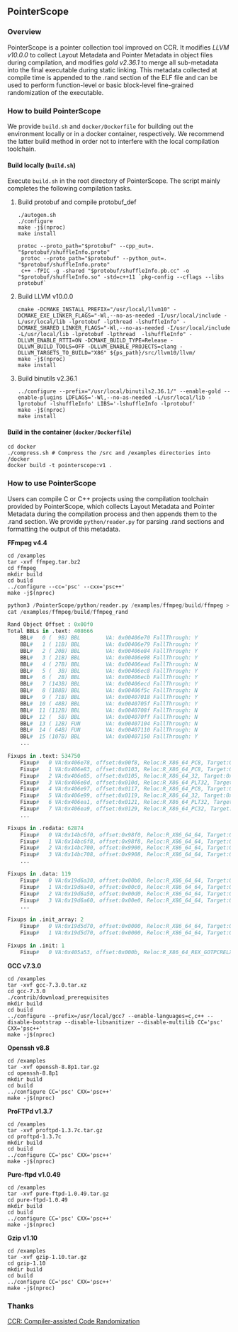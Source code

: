 ## PointerScope

### Overview

PointerScope is a pointer collection tool improved on CCR. It modifies *LLVM v10.0.0* to collect Layout Metadata and Pointer Metadata in object files during compilation, and modifies *gold v2.36.1* to merge all sub-metadata into the final executable during static linking. This metadata collected at compile time is appended to the .rand section of the ELF file and can be used to perform function-level or basic block-level fine-grained randomization of the executable.

### How to build PointerScope

We provide `build.sh` and `docker/Dockerfile` for building out the environment locally or in a docker container, respectively. We recommend the latter build method in order not to interfere with the local compilation toolchain.

#### Build locally (`build.sh`)

Execute `build.sh` in the root directory of PointerScope. The script mainly completes the following compilation tasks.

1. Build protobuf and compile protobuf_def
   
   ```shell
   ./autogen.sh
   ./configure
   make -j$(nproc)
   make install
   
   protoc --proto_path="$protobuf" --cpp_out=. "$protobuf/shuffleInfo.proto"
    protoc --proto_path="$protobuf" --python_out=. "$protobuf/shuffleInfo.proto"
    c++ -fPIC -g -shared "$protobuf/shuffleInfo.pb.cc" -o "$protobuf/shuffleInfo.so" -std=c++11 `pkg-config --cflags --libs protobuf`
   ```

2. Build LLVM v10.0.0
   
   ```shell
   cmake -DCMAKE_INSTALL_PREFIX="/usr/local/llvm10" -DCMAKE_EXE_LINKER_FLAGS="-Wl,--no-as-needed -I/usr/local/include -L/usr/local/lib -lprotobuf -lpthread -lshuffleInfo" -DCMAKE_SHARED_LINKER_FLAGS="-Wl,--no-as-needed -I/usr/local/include -L/usr/local/lib -lprotobuf -lpthread  -lshuffleInfo" -DLLVM_ENABLE_RTTI=ON -DCMAKE_BUILD_TYPE=Release -DLLVM_BUILD_TOOLS=OFF -DLLVM_ENABLE_PROJECTS=clang -DLLVM_TARGETS_TO_BUILD="X86" ${ps_path}/src/llvm10/llvm/
   make -j$(nproc)
   make install
   ```

3. Build binutils v2.36.1
   
   ```shell
   ../configure --prefix="/usr/local/binutils2.36.1/" --enable-gold --enable-plugins LDFLAGS='-Wl,--no-as-needed -L/usr/local/lib -lprotobuf -lshuffleInfo' LIBS='-lshuffleInfo -lprotobuf'
   make -j$(nproc)
   make install
   ```

#### Build in the container (`docker/Dockerfile`)

```shell
cd docker
./compress.sh # Compress the /src and /examples directories into /docker
docker build -t pointerscope:v1 .
```

### How to use PointerScope

Users can compile C or C++ projects using the compilation toolchain provided by PointerScope, which collects Layout Metadata and Pointer Metadata during the compilation process and then appends them to the .rand section. We provide `python/reader.py` for parsing .rand sections and formatting the output of this metadata.

**FFmpeg v4.4**

```shell
cd /examples
tar -xvf ffmpeg.tar.bz2
cd ffmpeg
mkdir build
cd build
../configure --cc='psc' --cxx='psc++'
make -j$(nproc)
```

```python
python3 /PointerScope/python/reader.py /examples/ffmpeg/build/ffmpeg > /examples/ffmpeg/build/ffmpeg_rand
cat /examples/ffmpeg/build/ffmpeg_rand

Rand Object Offset : 0x00f0
Total BBLs in .text: 408666
    BBL#   0 (  9B) BBL        VA: 0x00406e70 FallThrough: Y 
    BBL#   1 ( 11B) BBL        VA: 0x00406e79 FallThrough: Y 
    BBL#   2 ( 20B) BBL        VA: 0x00406e84 FallThrough: Y 
    BBL#   3 ( 21B) BBL        VA: 0x00406e98 FallThrough: Y 
    BBL#   4 ( 27B) BBL        VA: 0x00406ead FallThrough: N 
    BBL#   5 (  3B) BBL        VA: 0x00406ec8 FallThrough: Y 
    BBL#   6 (  2B) BBL        VA: 0x00406ecb FallThrough: Y 
    BBL#   7 (143B) BBL        VA: 0x00406ecd FallThrough: Y 
    BBL#   8 (188B) BBL        VA: 0x00406f5c FallThrough: N 
    BBL#   9 ( 71B) BBL        VA: 0x00407018 FallThrough: Y 
    BBL#  10 ( 48B) BBL        VA: 0x0040705f FallThrough: Y 
    BBL#  11 (112B) BBL        VA: 0x0040708f FallThrough: N 
    BBL#  12 (  5B) BBL        VA: 0x004070ff FallThrough: N 
    BBL#  13 ( 12B) FUN        VA: 0x00407104 FallThrough: N 
    BBL#  14 ( 64B) FUN        VA: 0x00407110 FallThrough: N 
    BBL#  15 (107B) BBL        VA: 0x00407150 FallThrough: Y 
    ...

Fixups in .text: 534750
    Fixup#   0 VA:0x406e78, offset:0x00f8, Reloc:R_X86_64_PC8, Target:0x406ec8(), add:0x-001 (@Sec .text) (NewSection) (RAND)
    Fixup#   1 VA:0x406e83, offset:0x0103, Reloc:R_X86_64_PC8, Target:0x406ecb(), add:0x-001 (@Sec .text) (RAND)
    Fixup#   2 VA:0x406e85, offset:0x0105, Reloc:R_X86_64_32, Target:0x14be720(), add:0x0000 (@Sec .text) (RAND) (RELOC)
    Fixup#   3 VA:0x406e8d, offset:0x010d, Reloc:R_X86_64_PLT32, Target:0x405a80(), add:0x-004 (@Sec .text) (RAND) (RELOC)
    Fixup#   4 VA:0x406e97, offset:0x0117, Reloc:R_X86_64_PC8, Target:0x406ecd(), add:0x-001 (@Sec .text) (RAND)
    Fixup#   5 VA:0x406e99, offset:0x0119, Reloc:R_X86_64_32, Target:0x14be725(), add:0x0000 (@Sec .text) (RAND) (RELOC)
    Fixup#   6 VA:0x406ea1, offset:0x0121, Reloc:R_X86_64_PLT32, Target:0x405a80(), add:0x-004 (@Sec .text) (RAND) (RELOC)
    Fixup#   7 VA:0x406ea9, offset:0x0129, Reloc:R_X86_64_PC32, Target:0x407104(), add:0x-004 (@Sec .text) (RAND)  
    ...

Fixups in .rodata: 62874
    Fixup#   0 VA:0x14bc6f0, offset:0x98f0, Reloc:R_X86_64_64, Target:0x409420(), add:0x0000 (@Sec .rodata) (NewSection) (JMPTBL) (RAND) (RELOC)
    Fixup#   1 VA:0x14bc6f8, offset:0x98f8, Reloc:R_X86_64_64, Target:0x4087ad(), add:0x0000 (@Sec .rodata) (JMPTBL) (RAND) (RELOC)
    Fixup#   2 VA:0x14bc700, offset:0x9900, Reloc:R_X86_64_64, Target:0x408724(), add:0x0000 (@Sec .rodata) (JMPTBL) (RAND) (RELOC)
    Fixup#   3 VA:0x14bc708, offset:0x9908, Reloc:R_X86_64_64, Target:0x408706(), add:0x0000 (@Sec .rodata) (JMPTBL) (RAND) (RELOC)
    ...

Fixups in .data: 119
    Fixup#   0 VA:0x19d6a30, offset:0x00b0, Reloc:R_X86_64_64, Target:0x94c6a8(), add:0x0000 (@Sec .data) (NewSection) (RAND) (RELOC)
    Fixup#   1 VA:0x19d6a40, offset:0x00c0, Reloc:R_X86_64_64, Target:0x94c6fb(), add:0x0000 (@Sec .data) (RAND) (RELOC)
    Fixup#   2 VA:0x19d6a50, offset:0x00d0, Reloc:R_X86_64_64, Target:0x94c748(), add:0x0000 (@Sec .data) (RAND) (RELOC)
    Fixup#   3 VA:0x19d6a60, offset:0x00e0, Reloc:R_X86_64_64, Target:0x94c795(), add:0x0000 (@Sec .data) (RAND) (RELOC)
    ...

Fixups in .init_array: 2
    Fixup#   0 VA:0x19d5d70, offset:0x0000, Reloc:R_X86_64_64, Target:0x406dc0(), add:0x0070 (@Sec .fini_array) (RELOC)
    Fixup#   1 VA:0x19d5d70, offset:0x0000, Reloc:R_X86_64_64, Target:0x406dc0(), add:0x00a0 (@Sec .init_array) (RELOC)

Fixups in .init: 1
    Fixup#   0 VA:0x405a53, offset:0x000b, Reloc:R_X86_64_REX_GOTPCRELX, Target:0x19d5fe0(), add:0x-004 (@Sec .init) (RELOC)
```

**GCC v7.3.0**

```shell
cd /examples
tar -xvf gcc-7.3.0.tar.xz
cd gcc-7.3.0
./contrib/download_prerequisites
mkdir build
cd build
../configure --prefix=/usr/local/gcc7 --enable-languages=c,c++ --disable-bootstrap --disable-libsanitizer --disable-multilib CC='psc' CXX='psc++'
make -j$(nproc)
```

**Openssh v8.8**

```shell
cd /examples
tar -xvf openssh-8.8p1.tar.gz
cd openssh-8.8p1
mkdir build
cd build
../configure CC='psc' CXX='psc++'
make -j$(nproc)
```

**ProFTPd v1.3.7**

```shell
cd /examples
tar -xvf proftpd-1.3.7c.tar.gz
cd proftpd-1.3.7c
mkdir build
cd build
../configure CC='psc' CXX='psc++'
make -j$(nproc)
```

**Pure-ftpd v1.0.49**

```shell
cd /examples
tar -xvf pure-ftpd-1.0.49.tar.gz
cd pure-ftpd-1.0.49
mkdir build
cd build
../configure CC='psc' CXX='psc++'
make -j$(nproc)
```

**Gzip v1.10**

```shell
cd /examples
tar -xvf gzip-1.10.tar.gz
cd gzip-1.10
mkdir build
cd build
../configure CC='psc' CXX='psc++'
make -j$(nproc)
```

### Thanks

[CCR: Compiler-assisted Code Randomization](https://github.com/kevinkoo001/CCR)
